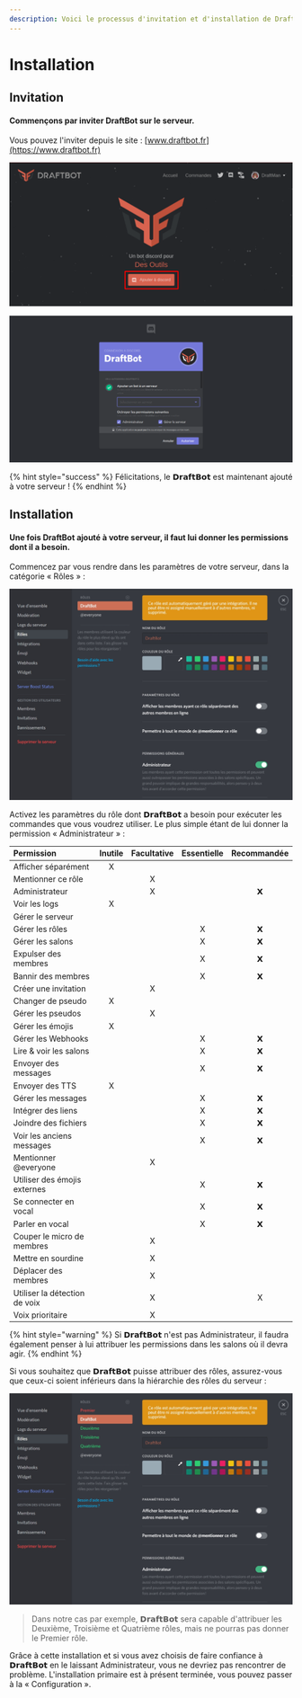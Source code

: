 ```yaml
---
description: Voici le processus d'invitation et d'installation de DraftBot.
---
```


# Installation

## Invitation

#### Commençons par inviter DraftBot sur le serveur.

Vous pouvez l'inviter depuis le site : [www.draftbot.fr](https://www.draftbot.fr)

![Cliquez sur &#xAB; Ajouter &#xE0; discord &#xBB;](.gitbook/assets/home%20%281%29.png)

![Connectez-vous si n&#xE9;cessaire puis choisissez votre serveur. Enfin, cliquez sur &#xAB; Autoriser &#xBB;.](.gitbook/assets/invite.png)

{% hint style="success" %}
Félicitations, le 𝗗𝗿𝗮𝗳𝘁𝗕𝗼𝘁 est maintenant ajouté à votre serveur !
{% endhint %}

## Installation

#### Une fois DraftBot ajouté à votre serveur, il faut lui donner les permissions dont il a besoin.

Commencez par vous rendre dans les paramètres de votre serveur, dans la catégorie « Rôles » :

![](.gitbook/assets/draftbot.jpg)

Activez les paramètres du rôle dont 𝗗𝗿𝗮𝗳𝘁𝗕𝗼𝘁 a besoin pour exécuter les commandes que vous voudrez utiliser. Le plus simple étant de lui donner la permission « Administrateur » :

| Permission | Inutile | Facultative | Essentielle | Recommandée |
| :--- | :---: | :---: | :---: | :---: |
| Afficher séparément | X |  |  |  |
| Mentionner ce rôle |  | X |  |  |
| Administrateur |  | X |  | 𝗫 |
| Voir les logs | X |  |  |  |
| Gérer le serveur |  |  |  |  |
| Gérer les rôles |  |  | X | 𝗫 |
| Gérer les salons |  |  | X | 𝗫 |
| Expulser des membres |  |  | X | 𝗫 |
| Bannir des membres |  |  | X | 𝗫 |
| Créer une invitation |  | X |  |  |
| Changer de pseudo | X |  |  |  |
| Gérer les pseudos |  | X |  |  |
| Gérer les émojis | X |  |  |  |
| Gérer les Webhooks |  |  | X | 𝗫 |
| Lire & voir les salons |  |  | X | 𝗫 |
| Envoyer des messages |  |  | X | 𝗫 |
| Envoyer des TTS | X |  |  |  |
| Gérer les messages |  |  | X | 𝗫 |
| Intégrer des liens |  |  | X | 𝗫 |
| Joindre des fichiers |  |  | X | 𝗫 |
| Voir les anciens messages |  |  | X | 𝗫 |
| Mentionner @everyone |  | X |  |  |
| Utiliser des émojis externes |  |  | X | 𝗫 |
| Se connecter en vocal |  |  | X | 𝗫 |
| Parler en vocal |  |  | X | 𝗫 |
| Couper le micro de membres |  | X |  |  |
| Mettre en sourdine |  | X |  |  |
| Déplacer des membres |  | X |  |  |
| Utiliser la détection de voix |  | X |  | X |
| Voix prioritaire |  | X |  |  |

{% hint style="warning" %}
Si 𝗗𝗿𝗮𝗳𝘁𝗕𝗼𝘁 n'est pas Administrateur, il faudra également penser à lui attribuer les permissions dans les salons où il devra agir.
{% endhint %}

Si vous souhaitez que 𝗗𝗿𝗮𝗳𝘁𝗕𝗼𝘁 puisse attribuer des rôles, assurez-vous que ceux-ci soient inférieurs dans la hiérarchie des rôles du serveur :

![DraftBot est positionn&#xE9; en dessous du Premier dans la hi&#xE9;rarchie des r&#xF4;les.](.gitbook/assets/draftbot%20%281%29.jpg)

> Dans notre cas par exemple, 𝗗𝗿𝗮𝗳𝘁𝗕𝗼𝘁 sera capable d'attribuer les Deuxième, Troisième et Quatrième rôles, mais ne pourras pas donner le Premier rôle.

Grâce à cette installation et si vous avez choisis de faire confiance à 𝗗𝗿𝗮𝗳𝘁𝗕𝗼𝘁 en le laissant Administrateur, vous ne devriez pas rencontrer de problème. L'installation primaire est à présent terminée, vous pouvez passer à la « Configuration ».

